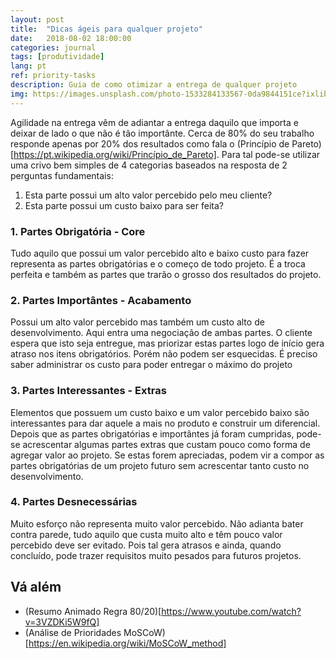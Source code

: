 ```yaml
---
layout: post
title:  "Dicas ágeis para qualquer projeto"
date:   2018-08-02 18:00:00
categories: journal
tags: [produtividade]
lang: pt
ref: priority-tasks
description: Guia de como otimizar a entrega de qualquer projeto
img: https://images.unsplash.com/photo-1533284133567-0da9844151ce?ixlib=rb-0.3.5&s=78427efe41771940486b23d986000127&auto=format&fit=crop&w=1351&q=80
---
```


Agilidade na entrega vêm de adiantar a entrega daquilo que importa e deixar de lado o que não é tão importânte. Cerca de 80% do seu trabalho responde apenas por 20% dos resultados como fala o (Princípio de Pareto)[https://pt.wikipedia.org/wiki/Princípio_de_Pareto]. Para tal pode-se utilizar uma crivo bem simples de 4 categorias baseados na resposta de 2 perguntas fundamentais:

1. Esta parte possui um alto valor percebido pelo meu cliente?
2. Esta parte possui um custo baixo para ser feita?

### 1. Partes Obrigatória - Core

Tudo aquilo que possui um valor percebido alto e baixo custo para fazer representa as partes obrigatórias e o começo de todo projeto. É a troca perfeita e também as partes que trarão o grosso dos resultados do projeto.

### 2. Partes Importântes - Acabamento

Possui um alto valor percebido mas também um custo alto de desenvolvimento. Aqui entra uma negociação de ambas partes. O cliente espera que isto seja entregue, mas priorizar estas partes logo de início gera atraso nos itens obrigatórios. Porém não podem ser esquecidas. É preciso saber administrar os custo para poder entregar o máximo do projeto

### 3. Partes Interessantes - Extras

Elementos que possuem um custo baixo e um valor percebido baixo são interessantes para dar aquele a mais no produto e construir um diferencial. Depois que as partes obrigatórias e importântes já foram cumpridas, pode-se acrescentar algumas partes extras que custam pouco como forma de agregar valor ao projeto. Se estas forem apreciadas, podem vir a compor as partes obrigatórias de um projeto futuro sem acrescentar tanto custo no desenvolvimento.

### 4. Partes Desnecessárias

Muito esforço não representa muito valor percebido. Não adianta bater contra parede, tudo aquilo que custa muito alto e têm pouco valor percebido deve ser evitado. Pois tal gera atrasos e ainda, quando concluído, pode trazer requisitos muito pesados para futuros projetos.

## Vá além

* (Resumo Animado Regra 80/20)[https://www.youtube.com/watch?v=3VZDKi5W9fQ]
* (Análise de Prioridades MoSCoW)[https://en.wikipedia.org/wiki/MoSCoW_method]
